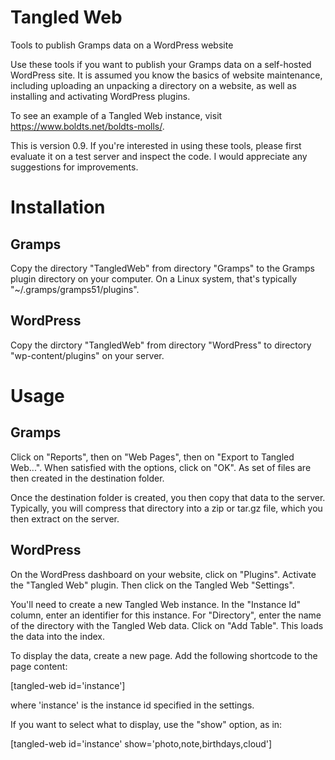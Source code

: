 # Tangled Web

Tools to publish Gramps data on a WordPress website

Use these tools if you want to publish your Gramps data on a self-hosted WordPress site. It is assumed you know the basics of website maintenance, including uploading an unpacking a directory on a website, as well as installing and activating WordPress plugins.

To see an example of a Tangled Web instance, visit https://www.boldts.net/boldts-molls/.

This is version 0.9. If you're interested in using these tools, please first evaluate it on a test server and inspect the code. I would appreciate any suggestions for improvements.

Installation
============

Gramps
------

Copy the directory "TangledWeb" from directory "Gramps" to the Gramps plugin directory on your computer. On a Linux system, that's typically "~/.gramps/gramps51/plugins".

WordPress
---------

Copy the dirctory "TangledWeb" from directory "WordPress" to directory "wp-content/plugins" on your server.

Usage
=====

Gramps
------

Click on "Reports", then on "Web Pages", then on "Export to Tangled Web...". When satisfied with the options, click on "OK". As set of files are then created in the destination folder.

Once the destination folder is created, you then copy that data to the server. Typically, you will compress that directory into a zip or tar.gz file, which you then extract on the server.

WordPress
---------

On the WordPress dashboard on your website, click on "Plugins". Activate the "Tangled Web" plugin. Then click on the Tangled Web "Settings".

You'll need to create a new Tangled Web instance. In the "Instance Id" column, enter an identifier for this instance. For "Directory", enter the name of the directory with the Tangled Web data. Click on "Add Table". This loads the data into the index.

To display the data, create a new page. Add the following shortcode to the page content:

[tangled-web id='instance']

where 'instance' is the instance id specified in the settings.

If you want to select what to display, use the "show" option, as in:

[tangled-web id='instance' show='photo,note,birthdays,cloud']














